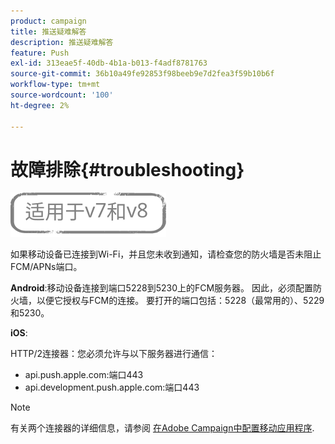 ```yaml
---
product: campaign
title: 推送疑难解答
description: 推送疑难解答
feature: Push
exl-id: 313eae5f-40db-4b1a-b013-f4adf8781763
source-git-commit: 36b10a49fe92853f98beeb9e7d2fea3f59b10b6f
workflow-type: tm+mt
source-wordcount: '100'
ht-degree: 2%

---
```


# 故障排除{#troubleshooting}

![](../../assets/common.svg)

如果移动设备已连接到Wi-Fi，并且您未收到通知，请检查您的防火墙是否未阻止FCM/APNs端口。

**Android**:移动设备连接到端口5228到5230上的FCM服务器。 因此，必须配置防火墙，以便它授权与FCM的连接。 要打开的端口包括：5228（最常用的）、5229和5230。

**iOS**:

HTTP/2连接器：您必须允许与以下服务器进行通信：

* api.push.apple.com:端口443
* api.development.push.apple.com:端口443

>[!NOTE]
>
>有关两个连接器的详细信息，请参阅 [在Adobe Campaign中配置移动应用程序](configuring-the-mobile-application.md).
